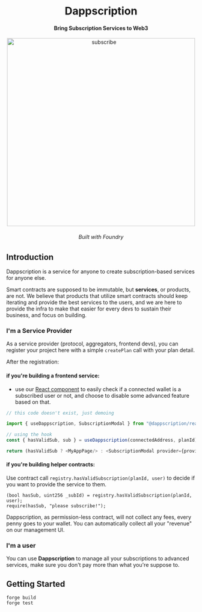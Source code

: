 <div align="center">
  <h1 align="center"> Dappscription</h1>
  <h4 align="center"> Bring Subscription Services to Web3</h4>
  <p align="center">
    <!-- badge goes here -->
  </p>

<p align='center'>
    <img src='https://i.imgur.com/kURIGos.jpg' alt='subscribe' width="500" />
</p>  
<h6 align="center"> Built with Foundry</h6>
  
</div>

## Introduction

Dappscription is a service for anyone to create subscription-based services for anyone else.

Smart contracts are supposed to be immutable, but **services**, or products, are not. We believe that products that utilize smart contracts should keep iterating and provide the best services to the users, and we are here to provide the infra to make that easier for every devs to sustain their business, and focus on building.

### I'm a Service Provider

As a service provider (protocol, aggregators, frontend devs), you can register your project here with a simple `createPlan` call with your plan detail.

After the registration:

#### if you're building a frontend service: 

* use our [React component]() to easily check if a connected wallet is a subscribed user or not, and choose to disable some advanced feature based on that.


```typescript
// this code doesn't exist, just demoing

import { useDappscription, SubscriptionModal } from "@dappscription/react"

// using the hook
const { hasValidSub, sub } = useDappscription(connectedAddress, planId)

return (hasValidSub ? <MyAppPage/> : <SubscriptionModal provider={provider}>)
```

#### if you're building helper contracts: 

Use contract call `registry.hasValidSubscription(planId, user)` to decide if you want to provide the service to them.

```solidity
(bool hasSub, uint256 _subId) = registry.hasValidSubscription(planId, user);
require(hasSub, "please subscribe!");
```


Dappscription, as permission-less contract, will not collect any fees, every penny goes to your wallet. You can automatically collect all your "revenue" on our management UI.
### I'm a user

You can use **Dappscription** to manage all your subscriptions to advanced services, make sure you don't pay more than what you're suppose to.

## Getting Started

```shell
forge build
forge test
```